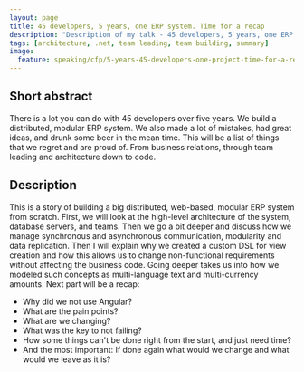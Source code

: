```yaml
---
layout: page
title: 45 developers, 5 years, one ERP system. Time for a recap
description: "Description of my talk - 45 developers, 5 years, one ERP system. Time for a recap"
tags: [architecture, .net, team leading, team building, summary]
image:
  feature: speaking/cfp/5-years-45-developers-one-project-time-for-a-recap/logo.jpg
---
```


## Short abstract

There is a lot you can do with 45 developers over five years. We build a distributed, modular ERP system. We also made a lot of mistakes, had great ideas, and drunk some beer in the mean time. This will be a list of things that we regret and are proud of. From business relations, through team leading and architecture down to code.    

## Description

This is a story of building a big distributed, web-based, modular ERP system from scratch. First, we will look at the high-level architecture of the system, database servers, and teams. Then we go a bit deeper and discuss how we manage synchronous and asynchronous communication, modularity and data replication. Then I will explain why we created a custom DSL for view creation and how this allows us to change non-functional requirements without affecting the business code. Going deeper takes us into how we modeled such concepts as multi-language text and multi-currency amounts. Next part will be a recap:

- Why did we not use Angular? 
- What are the pain points? 
- What are we changing? 
- What was the key to not failing? 
- How some things can't be done right from the start, and just need time? 
- And the most important: If done again what would we change and what would we leave as it is?